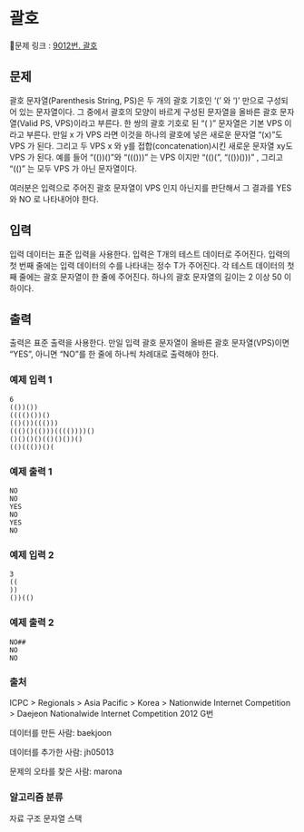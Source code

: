 # 괄호
🔗문제 링크 : [9012번. 괄호](https://www.acmicpc.net/problem/9012)

## 문제
괄호 문자열(Parenthesis String, PS)은 두 개의 괄호 기호인 ‘(’ 와 ‘)’ 만으로 구성되어 있는 문자열이다. 그 중에서 괄호의 모양이 바르게 구성된 문자열을 올바른 괄호 문자열(Valid PS, VPS)이라고 부른다. 한 쌍의 괄호 기호로 된 “( )” 문자열은 기본 VPS 이라고 부른다. 만일 x 가 VPS 라면 이것을 하나의 괄호에 넣은 새로운 문자열 “(x)”도 VPS 가 된다. 그리고 두 VPS x 와 y를 접합(concatenation)시킨 새로운 문자열 xy도 VPS 가 된다. 예를 들어 “(())()”와 “((()))” 는 VPS 이지만 “(()(”, “(())()))” , 그리고 “(()” 는 모두 VPS 가 아닌 문자열이다.

여러분은 입력으로 주어진 괄호 문자열이 VPS 인지 아닌지를 판단해서 그 결과를 YES 와 NO 로 나타내어야 한다.

## 입력
입력 데이터는 표준 입력을 사용한다. 입력은 T개의 테스트 데이터로 주어진다. 입력의 첫 번째 줄에는 입력 데이터의 수를 나타내는 정수 T가 주어진다. 각 테스트 데이터의 첫째 줄에는 괄호 문자열이 한 줄에 주어진다. 하나의 괄호 문자열의 길이는 2 이상 50 이하이다.

## 출력
출력은 표준 출력을 사용한다. 만일 입력 괄호 문자열이 올바른 괄호 문자열(VPS)이면 “YES”, 아니면 “NO”를 한 줄에 하나씩 차례대로 출력해야 한다.

### 예제 입력 1
```
6
(())())
(((()())()
(()())((()))
((()()(()))(((())))()
()()()()(()()())()
(()((())()(
```
### 예제 출력 1
```
NO
NO
YES
NO
YES
NO
```
### 예제 입력 2
```
3
((
))
())(()
```
### 예제 출력 2
```
NO## 
NO
NO
```
### 출처
ICPC > Regionals > Asia Pacific > Korea > Nationwide Internet Competition > Daejeon Nationalwide Internet Competition 2012 G번

데이터를 만든 사람: baekjoon

데이터를 추가한 사람: jh05013

문제의 오타를 찾은 사람: marona

### 알고리즘 분류
자료 구조
문자열
스택